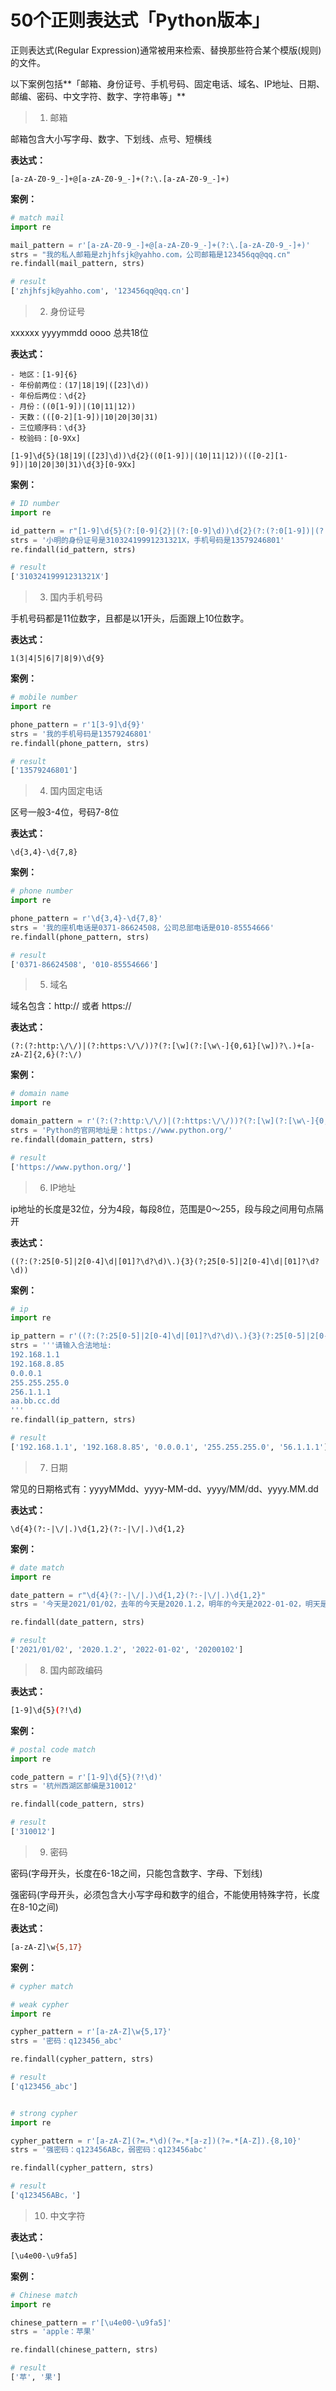 # 50个正则表达式「Python版本」

正则表达式(Regular Expression)通常被用来检索、替换那些符合某个模版(规则)的文件。

以下案例包括**「邮箱、身份证号、手机号码、固定电话、域名、IP地址、日期、邮编、密码、中文字符、数字、字符串等」**

> 1. 邮箱

邮箱包含大小写字母、数字、下划线、点号、短横线

**表达式：**

```shell
[a-zA-Z0-9_-]+@[a-zA-Z0-9_-]+(?:\.[a-zA-Z0-9_-]+)
```

**案例：**

```python
# match mail
import re

mail_pattern = r'[a-zA-Z0-9_-]+@[a-zA-Z0-9_-]+(?:\.[a-zA-Z0-9_-]+)'
strs = "我的私人邮箱是zhjhfsjk@yahho.com，公司邮箱是123456qq@qq.cn"
re.findall(mail_pattern, strs)

# result
['zhjhfsjk@yahho.com', '123456qq@qq.cn']
```

> 2. 身份证号

xxxxxx yyyymmdd oooo 总共18位

**表达式：**

```shell
- 地区：[1-9]{6}
- 年份前两位：(17|18|19|([23]\d))
- 年份后两位：\d{2}
- 月份：((0[1-9])|(10|11|12))
- 天数：(([0-2][1-9])|10|20|30|31)
- 三位顺序码：\d{3}
- 校验码：[0-9Xx]

[1-9]\d{5}(18|19|([23]\d))\d{2}((0[1-9])|(10|11|12))(([0-2][1-9])|10|20|30|31)\d{3}[0-9Xx]
```

**案例：**

```python
# ID number
import re

id_pattern = r"[1-9]\d{5}(?:[0-9]{2}|(?:[0-9]\d))\d{2}(?:(?:0[1-9])|(?:10|11|12))(?:(?:[0-2][1-9])|10|20|30|31)\d{3}[0-9Xx]"
strs = '小明的身份证号是31032419991231321X，手机号码是13579246801'
re.findall(id_pattern, strs)

# result
['31032419991231321X']
```

> 3. 国内手机号码

手机号码都是11位数字，且都是以1开头，后面跟上10位数字。

**表达式：**

```shell
1(3|4|5|6|7|8|9)\d{9}
```

**案例：**

```python
# mobile number
import re

phone_pattern = r'1[3-9]\d{9}'
strs = '我的手机号码是13579246801'
re.findall(phone_pattern, strs)

# result
['13579246801']
```

> 4. 国内固定电话

区号一般3-4位，号码7-8位

**表达式：**

```shell
\d{3,4}-\d{7,8}
```

**案例：**

```python
# phone number
import re

phone_pattern = r'\d{3,4}-\d{7,8}'
strs = '我的座机电话是0371-86624508，公司总部电话是010-85554666'
re.findall(phone_pattern, strs)

# result
['0371-86624508', '010-85554666']
```

> 5. 域名

域名包含：http:// 或者 https://

**表达式：**

```shell
(?:(?:http:\/\/)|(?:https:\/\/))?(?:[\w](?:[\w\-]{0,61}[\w])?\.)+[a-zA-Z]{2,6}(?:\/)
```

**案例：**

```python
# domain name
import re

domain_pattern = r'(?:(?:http:\/\/)|(?:https:\/\/))?(?:[\w](?:[\w\-]{0,61}[\w])?\.)+[a-zA-Z]{2,6}(?:\/)'
strs = 'Python的官网地址是：https://www.python.org/'
re.findall(domain_pattern, strs)

# result
['https://www.python.org/']
```

> 6. IP地址

ip地址的长度是32位，分为4段，每段8位，范围是0～255，段与段之间用句点隔开

**表达式：**

```shell
((?:(?:25[0-5]|2[0-4]\d|[01]?\d?\d)\.){3}(?;25[0-5]|2[0-4]\d|[01]?\d?\d))
```

**案例：**

```python
# ip
import re

ip_pattern = r'((?:(?:25[0-5]|2[0-4]\d|[01]?\d?\d)\.){3}(?:25[0-5]|2[0-4]\d|[01]?\d?\d))'
strs = '''请输入合法地址:
192.168.1.1
192.168.8.85
0.0.0.1
255.255.255.0
256.1.1.1
aa.bb.cc.dd
'''
re.findall(ip_pattern, strs)

# result
['192.168.1.1', '192.168.8.85', '0.0.0.1', '255.255.255.0', '56.1.1.1']
```

> 7. 日期

常见的日期格式有：yyyyMMdd、yyyy-MM-dd、yyyy/MM/dd、yyyy.MM.dd

**表达式：**

```shell
\d{4}(?:-|\/|.)\d{1,2}(?:-|\/|.)\d{1,2}
```

**案例：**

```python
# date match
import re

date_pattern = r"\d{4}(?:-|\/|.)\d{1,2}(?:-|\/|.)\d{1,2}"
strs = '今天是2021/01/02，去年的今天是2020.1.2，明年的今天是2022-01-02，明天是20200102.'

re.findall(date_pattern, strs)

# result
['2021/01/02', '2020.1.2', '2022-01-02', '20200102']
```

> 8. 国内邮政编码

**表达式：**

```bash
[1-9]\d{5}(?!\d)
```

**案例：**

```python
# postal code match
import re

code_pattern = r'[1-9]\d{5}(?!\d)'
strs = '杭州西湖区邮编是310012'

re.findall(code_pattern, strs)

# result
['310012']
```

> 9. 密码

密码(字母开头，长度在6-18之间，只能包含数字、字母、下划线)

强密码(字母开头，必须包含大小写字母和数字的组合，不能使用特殊字符，长度在8-10之间)

**表达式：**

```bash
[a-zA-Z]\w{5,17}
```

**案例：**

```python
# cypher match

# weak cypher
import re

cypher_pattern = r'[a-zA-Z]\w{5,17}'
strs = '密码：q123456_abc'

re.findall(cypher_pattern, strs)

# result
['q123456_abc']


# strong cypher
import re

cypher_pattern = r'[a-zA-Z](?=.*\d)(?=.*[a-z])(?=.*[A-Z]).{8,10}'
strs = '强密码：q123456ABc，弱密码：q123456abc'

re.findall(cypher_pattern, strs)

# result
['q123456ABc，']
```

> 10. 中文字符

**表达式：**

```bash
[\u4e00-\u9fa5]
```

**案例：**

```python
# Chinese match
import re

chinese_pattern = r'[\u4e00-\u9fa5]'
strs = 'apple：苹果'

re.findall(chinese_pattern, strs)

# result
['苹', '果']
```

